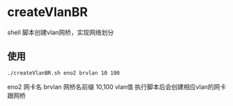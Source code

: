 # createVlanBR
shell 脚本创建vlan网桥，实现网络划分
## 使用 
```
./createVlanBR.sh eno2 brvlan 10 100
```
eno2 网卡名
brvlan 网桥名前缀
10,100 vlan值
执行脚本后会创建相应vlan的网卡跟网桥
